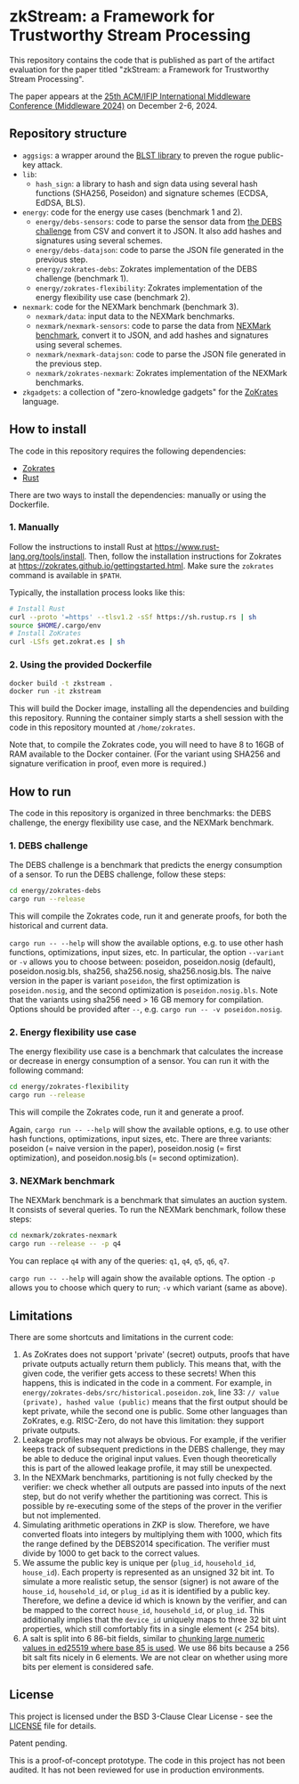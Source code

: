 # zkStream: a Framework for Trustworthy Stream Processing

This repository contains the code that is published as part of the artifact evaluation for the paper titled "zkStream: a Framework for Trustworthy Stream Processing".

The paper appears at the [25th ACM/IFIP International Middleware Conference (Middleware 2024)](https://middleware-conf.github.io/2024/) on December 2-6, 2024.

## Repository structure

- `aggsigs`: a wrapper around the [BLST library][blst] to preven the rogue public-key attack.
- `lib`:
  - `hash_sign`: a library to hash and sign data using several hash functions (SHA256, Poseidon) and signature schemes (ECDSA, EdDSA, BLS).
- `energy`: code for the energy use cases (benchmark 1 and 2).
  - `energy/debs-sensors`: code to parse the sensor data from [the DEBS challenge][debs] from CSV and convert it to JSON. It also add hashes and signatures using several schemes.
  - `energy/debs-datajson`: code to parse the JSON file generated in the previous step.
  - `energy/zokrates-debs`: Zokrates implementation of the DEBS challenge (benchmark 1).
  - `energy/zokrates-flexibility`: Zokrates implementation of the energy flexibility use case (benchmark 2).
- `nexmark`: code for the NEXMark benchmark (benchmark 3).
  - `nexmark/data`: input data to the NEXMark benchmarks.
  - `nexmark/nexmark-sensors`: code to parse the data from [NEXMark benchmark][nexmark], convert it to JSON, and add hashes and signatures using several schemes.
  - `nexmark/nexmark-datajson`: code to parse the JSON file generated in the previous step.
  - `nexmark/zokrates-nexmark`: Zokrates implementation of the NEXMark benchmarks.
- `zkgadgets`: a collection of "zero-knowledge gadgets" for the [ZoKrates][zokrates] language.

[blst]: https://github.com/supranational/blst
[debs]: https://debs.org/grand-challenges/2014/
[nexmark]: https://github.com/nexmark/nexmark
[zokrates]: https://zokrates.github.io/

## How to install

The code in this repository requires the following dependencies:

- [Zokrates](https://zokrates.github.io/)
- [Rust](https://www.rust-lang.org/)

There are two ways to install the dependencies: manually or using the Dockerfile.

### 1. Manually

Follow the instructions to install Rust at https://www.rust-lang.org/tools/install.
Then, follow the installation instructions for Zokrates at
https://zokrates.github.io/gettingstarted.html. Make sure the `zokrates` command
is available in `$PATH`.

Typically, the installation process looks like this:

```bash
# Install Rust
curl --proto '=https' --tlsv1.2 -sSf https://sh.rustup.rs | sh
source $HOME/.cargo/env
# Install ZoKrates
curl -LSfs get.zokrat.es | sh
```

### 2. Using the provided Dockerfile

```bash
docker build -t zkstream .
docker run -it zkstream
```

This will build the Docker image, installing all the dependencies and building this repository.
Running the container simply starts a shell session with the code in this repository mounted at `/home/zokrates`.

Note that, to compile the Zokrates code, you will need to have 8 to 16GB of RAM available to the Docker container. (For the variant using SHA256 and signature verification in proof, even more is required.)

## How to run

The code in this repository is organized in three benchmarks: the DEBS challenge, the energy flexibility use case, and the NEXMark benchmark.

### 1. DEBS challenge

The DEBS challenge is a benchmark that predicts the energy consumption of a sensor.
To run the DEBS challenge, follow these steps:

```bash
cd energy/zokrates-debs
cargo run --release
```

This will compile the Zokrates code, run it and generate proofs, for both the historical and current data.

`cargo run -- --help` will show the available options, e.g. to use other hash functions, optimizations, input sizes, etc.
In particular, the option `--variant` or `-v` allows you to choose between: poseidon, poseidon.nosig (default), poseidon.nosig.bls, sha256, sha256.nosig, sha256.nosig.bls. The naive version in the paper is variant `poseidon`, the first optimization is `poseidon.nosig`, and the second optimization is `poseidon.nosig.bls`. Note that the variants using sha256 need > 16 GB memory for compilation. Options should be provided after `--`, e.g. `cargo run -- -v poseidon.nosig`.

### 2. Energy flexibility use case

The energy flexibility use case is a benchmark that calculates the increase or decrease in energy consumption of a sensor.
You can run it with the following command:

```bash
cd energy/zokrates-flexibility
cargo run --release
```

This will compile the Zokrates code, run it and generate a proof.

Again, `cargo run -- --help` will show the available options, e.g. to use other hash functions, optimizations, input sizes, etc. There are three variants: poseidon (= naive version in the paper), poseidon.nosig (= first optimization), and poseidon.nosig.bls (= second optimization).

### 3. NEXMark benchmark

The NEXMark benchmark is a benchmark that simulates an auction system. It consists of several queries.
To run the NEXMark benchmark, follow these steps:

```bash
cd nexmark/zokrates-nexmark
cargo run --release -- -p q4
```

You can replace `q4` with any of the queries: `q1`, `q4`, `q5`, `q6`, `q7`.

`cargo run -- --help` will again show the available options. The option `-p` allows you to choose which query to run; `-v` which variant (same as above).

## Limitations

There are some shortcuts and limitations in the current code:

1. As ZoKrates does not support 'private' (secret) outputs, proofs that have private outputs actually return them publicly. This means that, with the given code, the verifier gets access to these secrets! When this happens, this is indicated in the code in a comment. For example, in `energy/zokrates-debs/src/historical.poseidon.zok`, line 33: `// value (private), hashed value (public)` means that the first output should be kept private, while the second one is public. Some other languages than ZoKrates, e.g. RISC-Zero, do not have this limitation: they support private outputs.
2. Leakage profiles may not always be obvious. For example, if the verifier keeps track of subsequent predictions in the DEBS challenge, they may be able to deduce the original input values. Even though theoretically this is part of the allowed leakage profile, it may still be unexpected.
3. In the NEXMark benchmarks, partitioning is not fully checked by the verifier: we check whether all outputs are passed into inputs of the next step, but do not verify whether the partitioning was correct. This is possible by re-executing some of the steps of the prover in the verifier but not implemented.
4. Simulating arithmetic operations in ZKP is slow. Therefore, we have converted floats into integers by multiplying them with 1000, which fits the range defined by the DEBS2014 specification. The verifier must divide by 1000 to get back to the correct values.
5. We assume the public key is unique per (`plug_id`, `household_id`, `house_id`). Each property is represented as an unsigned 32 bit int. To simulate a more realistic setup, the sensor (signer) is not aware of the `house_id`, `household_id`, or `plug_id` as it is identified by a public key. Therefore, we define a device id which is known by the verifier, and can be mapped to the correct `house_id`, `household_id`, or `plug_id`. This additionally implies that the `device_id` uniquely maps to three 32 bit uint properties, which still comfortably fits in a single element (< 254 bits).
6. A salt is split into 6 86-bit fields, similar to [chunking large numeric values in ed25519 where base 85 is used](https://github.com/Electron-Labs/ed25519-circom/blob/c9435c021384a74009c0b2ec2a5e863b2190e63b/circuits/verify.circom#L122). We use 86 bits because a 256 bit salt fits nicely in 6 elements. We are not clear on whether using more bits per element is considered safe.

## License

This project is licensed under the BSD 3-Clause Clear License - see the [LICENSE](LICENSE) file for details.

Patent pending.

This is a proof-of-concept prototype. The code in this project has not been audited. It has not been reviewed for use in production environments.
